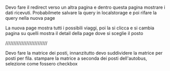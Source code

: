 Devo fare il redirect verso un altra pagina e dentro questa pagina mostrare i dati ricevuti.
Probabilmete salvare la query in localstorage e poi rifare la query nella nuova page

La nuova page mostra tutti i possibili viaggi, poi la si clicca e si cambia pagina su quelli mostra il detail della page dove si sceglie il posto

//////////////////////////

Devo fare la matrice dei posti, 
innanzitutto devo suddividere la matrice per posti per fila.
stampare la matrice a seconda dei posti dell'autobus, selezione come fossero checkbox